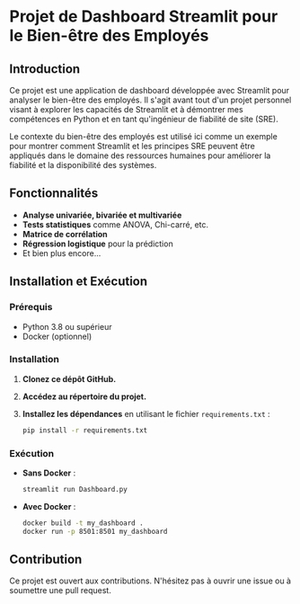 # Projet de Dashboard Streamlit pour le Bien-être des Employés

## Introduction

Ce projet est une application de dashboard développée avec Streamlit pour analyser le bien-être des employés. Il s'agit avant tout d'un projet personnel visant à explorer les capacités de Streamlit et à démontrer mes compétences en Python et en tant qu'ingénieur de fiabilité de site (SRE).

Le contexte du bien-être des employés est utilisé ici comme un exemple pour montrer comment Streamlit et les principes SRE peuvent être appliqués dans le domaine des ressources humaines pour améliorer la fiabilité et la disponibilité des systèmes.

## Fonctionnalités

- **Analyse univariée, bivariée et multivariée**
- **Tests statistiques** comme ANOVA, Chi-carré, etc.
- **Matrice de corrélation**
- **Régression logistique** pour la prédiction
- Et bien plus encore...

## Installation et Exécution

### Prérequis

- Python 3.8 ou supérieur
- Docker (optionnel)

### Installation

1. **Clonez ce dépôt GitHub.**
2. **Accédez au répertoire du projet.**
3. **Installez les dépendances** en utilisant le fichier `requirements.txt` :

    ```bash
    pip install -r requirements.txt
    ```

### Exécution

- **Sans Docker** :

    ```bash
    streamlit run Dashboard.py
    ```

- **Avec Docker** :

    ```bash
    docker build -t my_dashboard .
    docker run -p 8501:8501 my_dashboard
    ```

## Contribution

Ce projet est ouvert aux contributions. N'hésitez pas à ouvrir une issue ou à soumettre une pull request.